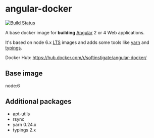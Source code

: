 # angular-docker

[![Build Status](https://travis-ci.org/SoftInstigate/angular-docker.svg?branch=master)](https://travis-ci.org/SoftInstigate/angular-docker)

A base docker image for **building** [Angular](https://angular.io) 2 or 4 Web applications.

It's based on node 6.x [LTS](https://github.com/nodejs/LTS) images and adds some tools like [yarn](https://yarnpkg.com/) and [typings](https://github.com/typings/typings).

Docker Hub: https://hub.docker.com/r/softinstigate/angular-docker/

## Base image
node:6

## Additional packages
* apt-utils
* rsync
* yarn 0.24.x
* typings 2.x
